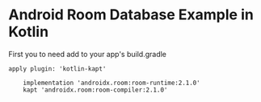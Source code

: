 # Android Room Database Example in Kotlin

First you to need add to your app's build.gradle 
```
apply plugin: 'kotlin-kapt'
```

```
    implementation 'androidx.room:room-runtime:2.1.0'
    kapt 'androidx.room:room-compiler:2.1.0'
    
```
